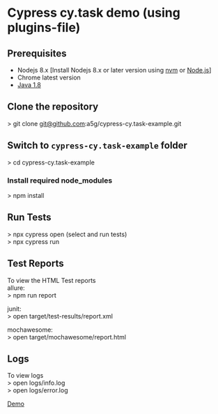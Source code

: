 # Cypress cy.task demo (using plugins-file)

## Prerequisites

- Nodejs 8.x [Install Nodejs 8.x or later version using [nvm](https://github.com/creationix/nvm) or [Node.js](https://nodejs.org/en/)]
- Chrome latest version
- [Java 1.8](https://www.oracle.com/technetwork/java/javase/downloads/jdk8-downloads-2133151.html)

## Clone the repository

\> git clone git@github.com:a5g/cypress-cy.task-example.git

## Switch to `cypress-cy.task-example` folder

\> cd cypress-cy.task-example

### Install required node_modules

\> npm install

## Run Tests

\> npx cypress open (select and run tests) <br />
\> npx cypress run<br />

## Test Reports

To view the HTML Test reports <br />
allure: <br />
\> npm run report

junit: <br />
\> open target/test-results/report.xml

mochawesome: <br />
\> open target/mochawesome/report.html

## Logs

To view logs <br />
\> open logs/info.log <br />
\> open logs/error.log

[Demo](https://drive.google.com/file/d/1jnxO2fbx5bpE0Bc6eQIKUi6TDTC1Ca4w/view?usp=sharing)
